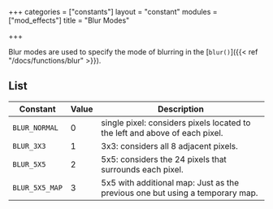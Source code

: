 +++
categories = ["constants"]
layout = "constant"
modules = ["mod_effects"]
title = "Blur Modes"

+++

Blur modes are used to specify the mode of blurring in the [`blur()`]({{< ref "/docs/functions/blur" >}}).

## List

| Constant | Value | Description |
|---|---|---|
| `BLUR_NORMAL` | 0 | single pixel: considers pixels located to the left and above of each pixel. |
| `BLUR_3X3` | 1 | 3x3: considers all 8 adjacent pixels. |
| `BLUR_5X5` | 2 | 5x5: considers the 24 pixels that surrounds each pixel. |
| `BLUR_5X5_MAP` | 3 | 5x5 with additional map: Just as the previous one but using a temporary map. |
